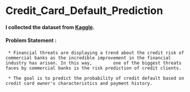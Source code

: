 # Credit_Card_Default_Prediction

#### I collected the dataset from [Kaggle](https://www.kaggle.com/officialsubhash/credit-card-defaulters-analysis/data).

#### Problem Statement :
     * Financial threats are displaying a trend about the credit risk of commercial banks as the incredible improvement in the financial industry has arisen. In this way,        one of the biggest threats faces by commercial banks is the risk prediction of credit clients. 
     
     * The goal is to predict the probability of credit default based on credit card owner's characteristics and payment history.
